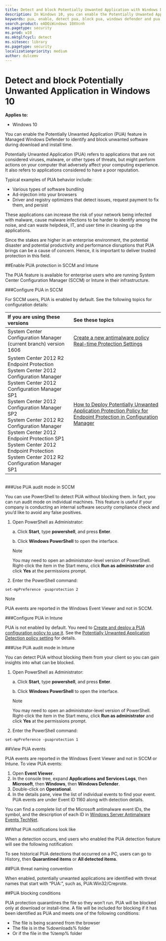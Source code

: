 ```yaml
---
title: Detect and block Potentially Unwanted Application with Windows Defender
description: In Windows 10, you can enable the Potentially Unwanted Application (PUA) feature in Managed Windows Defender to identify and block unwanted software during download and install time.
keywords: pua, enable, detect pua, block pua, windows defender and pua
search.product: eADQiWindows 10XVcnh
ms.pagetype: security
ms.prod: w10
ms.mktglfcycl: detect
ms.sitesec: library
ms.pagetype: security
localizationpriority: medium
author: dulcemv
---
```


# Detect and block Potentially Unwanted Application in Windows 10

**Applies to:**

- Windows 10

You can enable the Potentially Unwanted Application (PUA) feature in Managed Windows Defender to identify and block unwanted software during download and install time.

Potentially Unwanted Application (PUA) refers to applications that are not considered viruses, malware, or other types of threats, but might perform actions on your computer that adversely affect your computing experience. It also refers to applications considered to have a poor reputation.

Typical examples of PUA behavior include:
*	Various types of software bundling
*	Ad-injection into your browsers
*	Driver and registry optimizers that detect issues, request payment to fix them, and persist

These applications can increase the risk of your network being infected with malware, cause malware infections to be harder to identify among the noise, and can waste helpdesk, IT, and user time in cleaning up the applications.

Since the stakes are higher in an enterprise environment, the potential disaster and potential productivity and performance disruptions that PUA brings can be a cause of concern. Hence, it is important to deliver trusted protection in this field.

##Enable PUA protection in SCCM and Intune

The PUA feature is available for enterprise users who are running System Center Configuration Manager (SCCM) or Intune in their infrastructure.

###Configure PUA in SCCM

For SCCM users, PUA is enabled by default. See the following topics for configuration details:

If you are using these versions | See these topics
:---|:---
System Center Configuration Manager (current branch) version 1606 | [Create a new antimalware policy](https://technet.microsoft.com/en-US/library/mt613199.aspx#To-create-a-new-antimalware-policy)<br>[Real-time Protection Settings](https://technet.microsoft.com/en-US/library/mt613199.aspx#Real-time-Protection-Settings)
System Center 2012 R2 Endpoint Protection<br>System Center 2012 Configuration Manager<br>System Center 2012 Configuration Manager SP1<br>System Center 2012 Configuration Manager SP2<br>System Center 2012 R2 Configuration Manager<br>System Center 2012 Endpoint Protection SP1<br>System Center 2012 Endpoint Protection<br>System Center 2012 R2 Configuration Manager SP1| [How to Deploy Potentially Unwanted Application Protection Policy for Endpoint Protection in Configuration Manager](https://technet.microsoft.com/library/hh508770.aspx#BKMK_PUA)

<br>
###Use PUA audit mode in SCCM

You can use PowerShell to detect PUA without blocking them. In fact, you can run audit mode on individual machines. This feature is useful if your company is conducting an internal software security compliance check and you’d like to avoid any false positives.

1. Open PowerShell as Administrator: <br>

    a.  Click **Start**, type **powershell**, and press **Enter**.
    
    b.  Click **Windows PowerShell** to open the interface.
    >[!NOTE]
    >You may need to open an administrator-level version of PowerShell. Right-click the item in the Start menu, click **Run as administrator** and click **Yes** at the permissions prompt.
2. Enter the PowerShell command:

  ```text
  set-mpPreference -puaprotection 2
  ```
> [!NOTE]
> PUA events are reported in the Windows Event Viewer and not in SCCM.  


###Configure PUA in Intune

 PUA is not enabled by default. You need to [Create and deploy a PUA configuration policy to use it](https://docs.microsoft.com/en-us/intune/deploy-use/manage-settings-and-features-on-your-devices-with-microsoft-intune-policies). See the [Potentially Unwanted Application Detection policy setting](https://docs.microsoft.com/en-us/intune/deploy-use/windows-10-policy-settings-in-microsoft-intune) for details.


###Use PUA audit mode in Intune

 You can detect PUA without blocking them from your client so you can gain insights into what can be blocked.

1. Open PowerShell as Administrator: <br>

    a.  Click **Start**, type **powershell**, and press **Enter**.
    
    b.  Click **Windows PowerShell** to open the interface.
    
    >[!NOTE]
    >You may need to open an administrator-level version of PowerShell. Right-click the item in the Start menu, click **Run as administrator** and click **Yes** at the permissions prompt.
    
2. Enter the PowerShell command:

  ```text
  set-mpPreference -puaprotection 1
  ```

##View PUA events

PUA events are reported in the Windows Event Viewer and not in SCCM or Intune. To view PUA events:

1.  Open **Event Viewer**.
2.  In the console tree, expand **Applications and Services Logs**, then **Microsoft**, then **Windows**, then **Windows Defender**.
3.  Double-click on **Operational**.
4.  In the details pane, view the list of individual events to find your event. PUA events are under Event ID 1160 along with detection details.

You can find a complete list of the Microsoft antimalware event IDs, the symbol, and the description of each ID in [Windows Server Antimalware Events TechNet](https://technet.microsoft.com/library/dn913615.aspx).


##What PUA notifications look like

When a detection occurs, end users who enabled the PUA detection feature will see the following notification:


To see historical PUA detections that occurred on a PC, users can go to History, then **Quarantined items** or **All detected items**.

##PUA threat naming convention

When enabled, potentially unwanted applications are identified with threat names that start with “PUA:”, such as, PUA:Win32/Creprote.

##PUA blocking conditions

PUA protection quarantines the file so they won’t run. PUA will be blocked only at download or install-time. A file will be included for blocking if it has been identified as PUA and meets one of the following conditions:
*	The file is being scanned from the browser
*	The file is in the %downloads% folder
*	Or if the file in the %temp% folder
